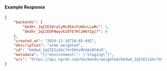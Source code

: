 <!-- Code generated for API Clients. DO NOT EDIT. -->

#### Example Response

```json
{
	"backends": {
		"bkdhr_2qIIEIHralyMvZEkrFuKbcLLwRc": 1,
		"bkdhr_2qIIEOFNwyvkI0fE7Hl2H6YIpj7": 0
	},
	"created_at": "2024-12-16T10:05:49Z",
	"description": "acme weighted",
	"id": "bkdwd_2qIIEIiGGc74rQhhzNVddcBY4n9",
	"metadata": "{\"environment\": \"staging\"}",
	"uri": "https://api.ngrok.com/backends/weighted/bkdwd_2qIIEIiGGc74rQhhzNVddcBY4n9"
}
```
